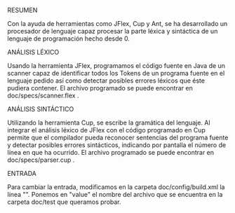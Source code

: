 RESUMEN

Con la ayuda de herramientas como JFlex, Cup y Ant, se ha desarrollado un procesador de lenguaje capaz procesar la parte léxica y sintáctica de un lenguaje de programación hecho desde 0.

ANÁLISIS LÉXICO

Usando la herramienta JFlex, programamos el código fuente en Java de un scanner capaz de identificar todos los Tokens de un programa fuente en el lenguaje pedido así como detectar posibles errores léxicos que éste pudiera contener. El archivo programado se puede encontrar en doc/specs/scanner.flex . 

ANÁLISIS SINTÁCTICO

Utilizando la herramienta Cup, se escribe la gramática del lenguaje. Al integrar el análisis léxico de JFlex con el código programado en Cup permite que el compilador pueda reconocer sentencias del programa fuente y detectar posibles errores sintácticos, indicando por pantalla el  número de línea en que ha ocurrido. El archivo programado se puede encontrar en doc/specs/parser.cup .

ENTRADA

Para cambiar la entrada, modificamos en la carpeta doc/config/build.xml la línea "<property name="test-file-name" value="Prueba Detallada"/>". Ponemos en "value" el nombre del archivo que se encuentra en la carpeta doc/test que queramos probar.




